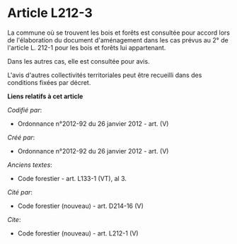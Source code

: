 # Article L212-3

La commune où se trouvent les bois et forêts est consultée pour accord lors de l'élaboration du document d'aménagement dans
les cas prévus au 2° de l'article L. 212-1 pour les bois et forêts lui appartenant. 

Dans les autres cas, elle est consultée pour avis. 

L'avis d'autres collectivités territoriales peut être recueilli dans des conditions fixées par décret.

**Liens relatifs à cet article**

_Codifié par_:

  - Ordonnance n°2012-92 du 26 janvier 2012 - art. (V)

_Créé par_:

  - Ordonnance n°2012-92 du 26 janvier 2012 - art. (V)

_Anciens textes_:

  - Code forestier - art. L133-1 (VT), al 3.

_Cité par_:

  - Code forestier (nouveau) - art. D214-16 (V)

_Cite_:

  - Code forestier (nouveau) - art. L212-1 (V)
